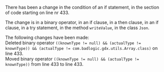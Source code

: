 There has been a change in the condition of an if statement, in the section of code starting on line nr 433.
  
The change is in a binary operator, in an if clause, in a then clause, in an if clause, in a try statement, in the method ```writeValue```, in the class ```Json```.
  
The following changes have been made:  
Deleted binary operator ```((knownType != null) && (actualType != knownType)) && (actualType != com.badlogic.gdx.utils.Array.class)``` on line 433.  
Moved binary operator ```((knownType != null) && (actualType != knownType))``` from line 433 to line 433.  
